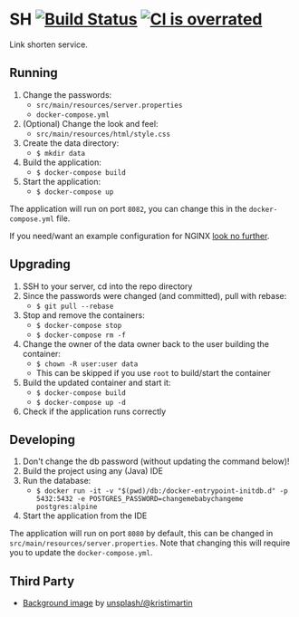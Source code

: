 # SH [![Build Status](https://travis-ci.org/lfuelling/sh.svg?branch=master)](https://travis-ci.org/lfuelling/sh) [![CI is overrated](https://img.shields.io/badge/ci-broken-green.svg)](https://docs.travis-ci.com/user/encryption-keys/)

Link shorten service.

## Running

1. Change the passwords:
    - `src/main/resources/server.properties`
    - `docker-compose.yml`
2. (Optional) Change the look and feel:
    - `src/main/resources/html/style.css`
3. Create the data directory:
    - `$ mkdir data`
4. Build the application:
    - `$ docker-compose build`
5. Start the application: 
    - `$ docker-compose up`

The application will run on port `8082`, you can change this in the `docker-compose.yml` file.

If you need/want an example configuration for NGINX [look no further](https://github.com/lfuelling/sh/blob/master/nginx.site.conf).

## Upgrading

1. SSH to your server, cd into the repo directory
2. Since the passwords were changed (and committed), pull with rebase:
    - `$ git pull --rebase`
3. Stop and remove the containers:
    - `$ docker-compose stop`
    - `$ docker-compose rm -f`
4. Change the owner of the data owner back to the user building the container:
    - `$ chown -R user:user data`
    - This can be skipped if you use `root` to build/start the container
5. Build the updated container and start it:
    - `$ docker-compose build`
    - `$ docker-compose up -d`
6. Check if the application runs correctly

## Developing

1. Don't change the db password (without updating the command below)!
2. Build the project using any (Java) IDE
3. Run the database:
    - `$ docker run -it -v "$(pwd)/db:/docker-entrypoint-initdb.d" -p 5432:5432 -e POSTGRES_PASSWORD=changemebabychangeme postgres:alpine`
4. Start the application from the IDE

The application will run on port `8080` by default, this can be changed in `src/main/resources/server.properties`. Note that changing this will require you to update the `docker-compose.yml`.

## Third Party

- [Background image](https://unsplash.com/photos/-c017F-rzew) by [unsplash/@kristimartin](https://unsplash.com/@kristimartin)
 
